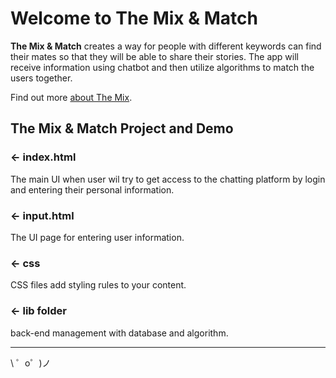 Welcome to The Mix & Match
=================

**The Mix & Match** creates a way for people with different keywords can find their mates so that they will be able to share their stories. The app will receive information using chatbot and then utilize algorithms to match the users together.

Find out more [about The Mix](https://www.themix.org.uk/).


The Mix & Match Project and Demo
------------

### ← index.html

The main UI when user wil try to get access to the chatting platform by login and entering their personal information.

### ← input.html

The UI page for entering user information.

### ← css

CSS files add styling rules to your content.

### ← lib folder

back-end management with database and algorithm.

-------------------

\ ゜o゜)ノ
